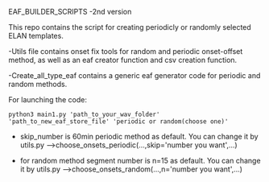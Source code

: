 EAF_BUILDER_SCRIPTS -2nd version

This repo contains the script for creating periodicly or randomly selected ELAN templates.

-Utils file contains onset fix tools for random and periodic onset-offset method, as well as an eaf creator function and csv creation function.

-Create_all_type_eaf contains a generic eaf generator code for periodic and random methods.

For launching the code:

	python3 main1.py 'path_to_your_wav_folder' 'path_to_new_eaf_store_file' 'periodic or random(choose one)'

* skip_number is 60min periodic method as default. You can change it by utils.py -->choose_onsets_periodic(...,skip='number you want',...)

* for random method segment number is n=15 as default. You can change it by utils.py -->choose_onsets_random(...,n='number you want',...)